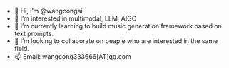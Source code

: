 - 👋 Hi, I’m @wangcongai
- 👀 I’m interested in multimodal, LLM, AIGC
- 🌱 I’m currently learning to build music generation framework based on text prompts.
- 💞️ I’m looking to collaborate on peaple who are interested in the same field.
- 📫 Email: wangcong333666[AT]qq.com

<!---
wangcongai/wangcongai is a ✨ special ✨ repository because its `README.md` (this file) appears on your GitHub profile.
You can click the Preview link to take a look at your changes.
--->
